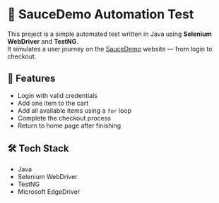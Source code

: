# 🧪 SauceDemo Automation Test

This project is a simple automated test written in Java using **Selenium WebDriver** and **TestNG**.  
It simulates a user journey on the [SauceDemo](https://www.saucedemo.com/) website — from login to checkout.

## 🚀 Features

- Login with valid credentials
- Add one item to the cart
- Add all available items using a `for` loop
- Complete the checkout process
- Return to home page after finishing

## 🛠️ Tech Stack

- Java
- Selenium WebDriver
- TestNG
- Microsoft EdgeDriver
